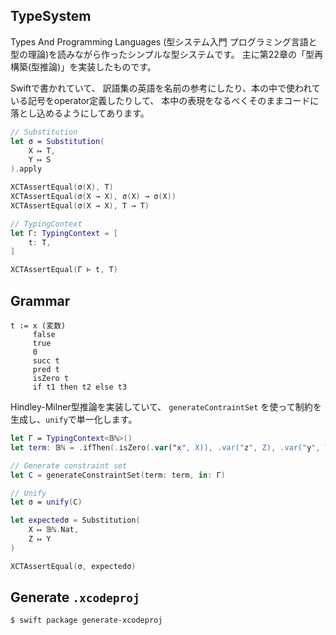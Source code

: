 ## TypeSystem

Types And Programming Languages (型システム入門 プログラミング言語と型の理論)を読みながら作ったシンプルな型システムです。
主に第22章の「型再構築(型推論)」を実装したものです。 

Swiftで書かれていて、
訳語集の英語を名前の参考にしたり、本の中で使われている記号をoperator定義したりして、
本中の表現をなるべくそのままコードに落とし込めるようにしてあります。

```swift
// Substitution
let σ = Substitution(
    X ↦ T,
    Y ↦ S
).apply

XCTAssertEqual(σ(X), T)
XCTAssertEqual(σ(X → X), σ(X) → σ(X))
XCTAssertEqual(σ(X → X), T → T)

// TypingContext
let Γ: TypingContext = [
    t: T,
]

XCTAssertEqual(Γ ⊢ t, T)
```

## Grammar

```
t := x (変数)
     false
     true
     0
     succ t
     pred t
     isZero t
     if t1 then t2 else t3
```

Hindley-Milner型推論を実装していて、
`generateContraintSet` を使って制約を生成し、`unify`で単一化します。

```swift
let Γ = TypingContext<𝔹ℕ>()
let term: 𝔹ℕ = .ifThen(.isZero(.var("x", X)), .var("z", Z), .var("y", Y))

// Generate constraint set
let C = generateConstraintSet(term: term, in: Γ)

// Unify
let σ = unify(C)

let expectedσ = Substitution(
    X ↦ 𝔹ℕ.Nat,
    Z ↦ Y
)

XCTAssertEqual(σ, expectedσ)
```

## Generate `.xcodeproj`

```
$ swift package generate-xcodeproj
```

